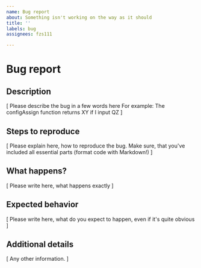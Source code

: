 ```yaml
---
name: Bug report
about: Something isn't working on the way as it should
title: ''
labels: bug
assignees: fzs111

---
```


# Bug report
## Description
[ Please describe the bug in a few words here
For example: The configAssign function returns XY if I input QZ ]
## Steps to reproduce
[ Please explain here, how to reproduce the bug.
Make sure, that you've included all essential parts (format code with Markdown!) ]
## What happens?
[ Please write here, what happens exactly ]
## Expected behavior
[ Please write here, what do you expect to happen, even if it's quite obvious ]
## Additional details
[ Any other information. ]
